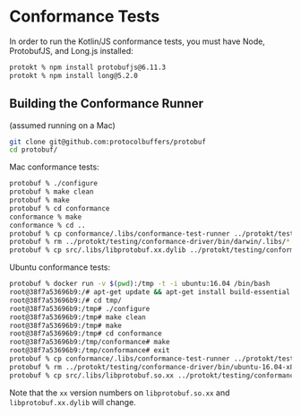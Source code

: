 # Conformance Tests

In order to run the Kotlin/JS conformance tests, you must have Node, ProtobufJS, and Long.js installed:

```bash
protokt % npm install protobufjs@6.11.3
protokt % npm install long@5.2.0
```

## Building the Conformance Runner

(assumed running on a Mac)

```sh
git clone git@github.com:protocolbuffers/protobuf
cd protobuf/
```

Mac conformance tests:

```sh
protobuf % ./configure
protobuf % make clean
protobuf % make
protobuf % cd conformance
conformance % make
conformance % cd ..
protobuf % cp conformance/.libs/conformance-test-runner ../protokt/testing/conformance-driver/bin/darwin/conformance-test-runner
protobuf % rm ../protokt/testing/conformance-driver/bin/darwin/.libs/*
protobuf % cp src/.libs/libprotobuf.xx.dylib ../protokt/testing/conformance-driver/bin/darwin/.libs/
```

Ubuntu conformance tests:

```sh
protobuf % docker run -v $(pwd):/tmp -t -i ubuntu:16.04 /bin/bash
root@38f7a53696b9:/# apt-get update && apt-get install build-essential
root@38f7a53696b9:/# cd tmp/
root@38f7a53696b9:/tmp# ./configure
root@38f7a53696b9:/tmp# make clean
root@38f7a53696b9:/tmp# make
root@38f7a53696b9:/tmp# cd conformance
root@38f7a53696b9:/tmp/conformance# make
root@38f7a53696b9:/tmp/conformance# exit
protobuf % cp conformance/.libs/conformance-test-runner ../protokt/testing/conformance-driver/bin/ubuntu-16.04-x86_64/conformance-test-runner
protobuf % rm ../protokt/testing/conformance-driver/bin/ubuntu-16.04-x86_64/.libs/*
protobuf % cp src/.libs/libprotobuf.so.xx ../protokt/testing/conformance-driver/bin/ubuntu-16.04-x86_64/.libs/
```

Note that the `xx` version numbers on `libprotobuf.so.xx` and `libprotobuf.xx.dylib` will change.
